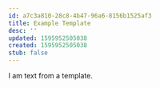 ```yaml
---
id: a7c3a810-28c8-4b47-96a6-8156b1525af3
title: Example Template
desc: ''
updated: 1595952505038
created: 1595952505038
stub: false
---
```


I am text from a template.
